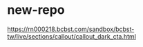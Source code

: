 # new-repo

https://rn000218.bcbst.com/sandbox/bcbst-tw/live/sections/callout/callout_dark_cta.html
